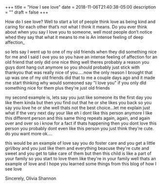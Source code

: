 +++
title = "How I see love"
date = 2018-11-06T21:40:38-05:00
description = ""
draft = false
+++

How do I see love? Well to start a lot of people think love as being kind and caring for each other that’s not what I think it means. Do you ever think about when you say I love you to someone, well most people don’t notice whed they say that what it means to me is  An intense feeling of deep affection_

so lets say I went up to one of my old friends when they did something nice for me and I said I ove you so you have an intense feeling of affection for an old friend that only did one nice thing well theres probably a reason you guys dont hang out anymore so you should probably just stick with thankyou that was really nice of you.....now the only reason I brought that up was one of my old friends did that to me a couple days ago and it made me start thinking why would someoned say "I love you" if you only dId something nice for them plus they're just old friends

my second example is, lets say you just like someone its the first day you like them kinda but then you find out that he or she likes you back so you say you love he or she well thats not the best choice...let me explain just what if the very next day your like eh i dont like this person anymore I like this different person and this same thing repeats again, again, and again over and over so i know for a fact if thats happening then you dont love this person you probably dont even like this person you just think they're cute. do you want more ok....

this would be an example of love say you do foster care and you get a little girl/boy and you just like them and everything beacuse they're cute and sweet and you get to take care of them but then this child is like a part of your family so you start to love them like they're in your family well thats an example of love and I hope you learned some things from this blog of how I see love 

Sincerely,
Olivia Shannon